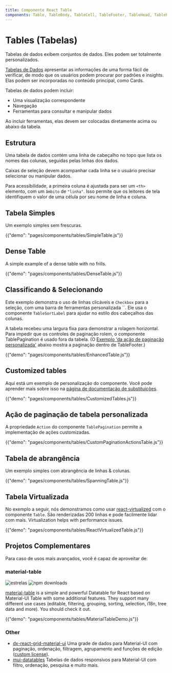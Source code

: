 ```yaml
---
title: Componente React Table
components: Table, TableBody, TableCell, TableFooter, TableHead, TablePagination, TableRow, TableSortLabel
---
```


# Tables (Tabelas)

<p class="description">Tabelas de dados exibem conjuntos de dados. Eles podem ser totalmente personalizados.</p>

[Tabelas de Dados](https://material.io/design/components/data-tables.html) apresentar as informações de uma forma fácil de verificar, de modo que os usuários podem procurar por padrões e insights. Elas podem ser incorporadas no conteúdo principal, como Cards.

Tabelas de dados podem incluir:

- Uma visualização correspondente
- Navegação
- Ferramentas para consultar e manipular dados

Ao incluir ferramentas, elas devem ser colocadas diretamente acima ou abaixo da tabela.

## Estrutura

Uma tabela de dados contém uma linha de cabeçalho no topo que lista os nomes das colunas, seguidas pelas linhas dos dados.

Caixas de seleção devem acompanhar cada linha se o usuário precisar selecionar ou manipular dados.

Para acessibilidade, a primeira coluna é ajustada para ser um `<th>` elemento, com um `âmbito` de `"linha"`. Isso permite que os leitores de tela identifiquem o valor de uma célula por seu nome de linha e coluna.

## Tabela Simples

Um exemplo simples sem frescuras.

{{"demo": "pages/components/tables/SimpleTable.js"}}

## Dense Table

A simple example of a dense table with no frills.

{{"demo": "pages/components/tables/DenseTable.js"}}

## Classificando & Selecionando

Este exemplo demonstra o uso de linhas clicáveis e `Checkbox` para a seleção, com uma barra de ferramentas personalizada ``. Ele usa o componente `TableSortLabel` para ajudar no estilo dos cabeçalhos das colunas.

A tabela recebeu uma largura fixa para demonstrar a rolagem horizontal. Para impedir que os controles de paginação rolem, o componente TablePagination é usado fora da tabela. (O [Exemplo 'da ação de paginação personalizada'](#custom-table-pagination-action) abaixo mostra a paginação dentro de TableFooter.)

{{"demo": "pages/components/tables/EnhancedTable.js"}}

## Customized tables

Aqui está um exemplo de personalização do componente. Você pode aprender mais sobre isso na [página de documentação de substituições](/customization/components/).

{{"demo": "pages/components/tables/CustomizedTables.js"}}

## Ação de paginação de tabela personalizada

A propriedade `Action` do componente `TablePagination` permite a implementação de ações customizadas.

{{"demo": "pages/components/tables/CustomPaginationActionsTable.js"}}

## Tabela de abrangência

Um exemplo simples com abrangência de linhas & colunas.

{{"demo": "pages/components/tables/SpanningTable.js"}}

## Tabela Virtualizada

No exemplo a seguir, nós demonstramos como usar [react-virtualized](https://github.com/bvaughn/react-virtualized) com o componente `Table`. São renderizadas 200 linhas e pode facilmente lidar com mais. Virtualization helps with performance issues.

{{"demo": "pages/components/tables/ReactVirtualizedTable.js"}}

## Projetos Complementares

Para caso de usos mais avançados, você é capaz de aproveitar de:

### material-table

![estrelas](https://img.shields.io/github/stars/mbrn/material-table.svg?style=social&label=Stars) ![npm downloads](https://img.shields.io/npm/dm/material-table.svg)

[material-table](https://github.com/mbrn/material-table) is a simple and powerful Datatable for React based on Material-UI Table with some additional features. They support many different use cases (editable, filtering, grouping, sorting, selection, i18n, tree data and more). You should check it out.

{{"demo": "pages/components/tables/MaterialTableDemo.js"}}

### Other

- [dx-react-grid-material-ui](https://devexpress.github.io/devextreme-reactive/react/grid/) Uma grade de dados para Material-UI com paginação, ordenação, filtragem, agrupamento and funções de edição ([custom license](https://js.devexpress.com/licensing/)).
- [mui-datatables](https://github.com/gregnb/mui-datatables) Tabelas de dados responsivos para Material-UI com filtro, ordenação, pesquisa e muito mais.